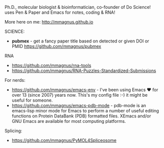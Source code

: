 Ph.D., molecular biologist & bioinformatician, co-founder of Do Science! uses Pen & Paper and Emacs for notes, coding & RNA!

More here on me: http://mmagnus.github.io

SCIENCE:
- **pubmex** - get a fancy paper title based on detected or given DOI or PMID https://github.com/mmagnus/pubmex

RNA
- https://github.com/mmagnus/rna-tools
- https://github.com/mmagnus/RNA-Puzzles-Standardized-Submissions

For nerds:
- https://github.com/mmagnus/emacs-env - I've been using Emacs ❤️ for over 13 (since 2007) years now. This's my config file :-) it might be useful for someone.
- https://github.com/mmagnus/emacs-pdb-mode - pdb-mode is an emacs-lisp minor mode for Emacs to perform a number of useful editing functions on Protein DataBank (PDB) formatted files. XEmacs and/or GNU Emacs are available for most computing platforms.

Splicing:
- https://github.com/mmagnus/PyMOL4Spliceosome

<!--
**mmagnus/mmagnus** is a ✨ _special_ ✨ repository because its `README.md` (this file) appears on your GitHub profile.

Here are some ideas to get you started:

- 🔭 I’m currently working on ...
- 🌱 I’m currently learning ...
- 👯 I’m looking to collaborate on ...
- 🤔 I’m looking for help with ...
- 💬 Ask me about ...
- 📫 How to reach me: ...
- 😄 Pronouns: ...
- ⚡ Fun fact: ...
-->
